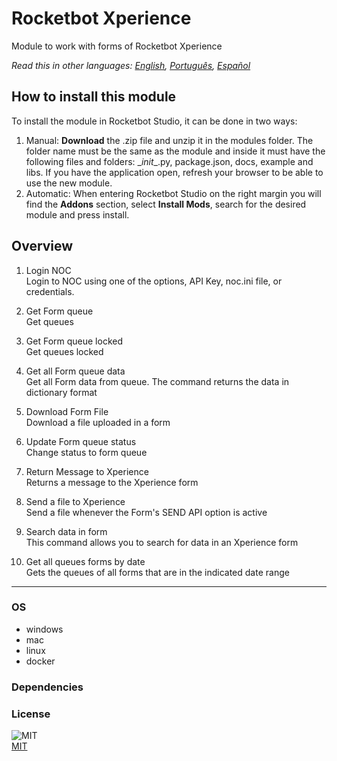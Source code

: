 



# Rocketbot Xperience
  
Module to work with forms of Rocketbot Xperience  

*Read this in other languages: [English](README.md), [Português](README.pr.md), [Español](README.es.md)*

## How to install this module
  
To install the module in Rocketbot Studio, it can be done in two ways:
1. Manual: __Download__ the .zip file and unzip it in the modules folder. The folder name must be the same as the module and inside it must have the following files and folders: \__init__.py, package.json, docs, example and libs. If you have the application open, refresh your browser to be able to use the new module.
2. Automatic: When entering Rocketbot Studio on the right margin you will find the **Addons** section, select **Install Mods**, search for the desired module and press install.  


## Overview


1. Login NOC  
Login to NOC using one of the options, API Key, noc.ini file, or credentials.

2. Get Form queue  
Get queues

3. Get Form queue locked  
Get queues locked

4. Get all Form queue data  
Get all Form data from queue. The command returns the data in dictionary format

5. Download Form File  
Download a file uploaded in a form

6. Update Form queue status  
Change status to form queue

7. Return Message to Xperience  
Returns a message to the Xperience form

8. Send a file to Xperience  
Send a file whenever the Form's SEND API option is active

9. Search data in form  
This command allows you to search for data in an Xperience form

10. Get all queues forms by date  
Gets the queues of all forms that are in the indicated date range  




----
### OS

- windows
- mac
- linux
- docker

### Dependencies

### License
  
![MIT](https://camo.githubusercontent.com/107590fac8cbd65071396bb4d04040f76cde5bde/687474703a2f2f696d672e736869656c64732e696f2f3a6c6963656e73652d6d69742d626c75652e7376673f7374796c653d666c61742d737175617265)  
[MIT](http://opensource.org/licenses/mit-license.ph)
